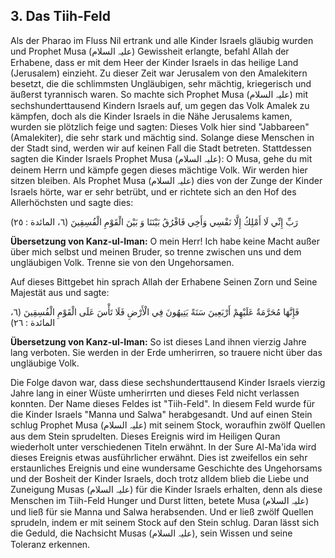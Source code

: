 ## 3. Das Tiih-Feld


Als der Pharao im Fluss Nil ertrank und alle Kinder Israels gläubig wurden und Prophet Musa (علیہ السلام) Gewissheit erlangte, befahl Allah der Erhabene, dass er mit dem Heer der Kinder Israels in das heilige Land (Jerusalem) einzieht. Zu dieser Zeit war Jerusalem von den Amalekitern besetzt, die die schlimmsten Ungläubigen, sehr mächtig, kriegerisch und äußerst tyrannisch waren. So machte sich Prophet Musa (علیہ السلام) mit sechshunderttausend Kindern Israels auf, um gegen das Volk Amalek zu kämpfen, doch als die Kinder Israels in die Nähe Jerusalems kamen, wurden sie plötzlich feige und sagten: Dieses Volk hier sind "Jabbareen" (Amalekiter), die sehr stark und mächtig sind. Solange diese Menschen in der Stadt sind, werden wir auf keinen Fall die Stadt betreten. Stattdessen sagten die Kinder Israels Prophet Musa (علیہ السلام): O Musa, gehe du mit deinem Herrn und kämpfe gegen dieses mächtige Volk. Wir werden hier sitzen bleiben. Als Prophet Musa (علیہ السلام) dies von der Zunge der Kinder Israels hörte, war er sehr betrübt, und er richtete sich an den Hof des Allerhöchsten und sagte dies:

رَبِّ إِنِّي لَا أَمْلِكُ إِلَّا نَفْسِي وَأَخِي فَافْرُقُ بَيْنَنَا وَ بَيْنَ الْقَوْمِ الْفُسِقِينَ (٦، المائدة : ٢٥)

**Übersetzung von Kanz-ul-Iman:** O mein Herr! Ich habe keine Macht außer über mich selbst und meinen Bruder, so trenne zwischen uns und dem ungläubigen Volk.
Trenne sie von den Ungehorsamen.

Auf dieses Bittgebet hin sprach Allah der Erhabene Seinen Zorn und Seine Majestät aus und sagte:

فَإِنَّهَا مُحَرَّمَةٌ عَلَيْهِمْ أَرْبَعِينَ سَنَةً يَتِيهُونَ فِي الْأَرْضِ فَلَا تَأْسَ عَلَى الْقَوْمِ الْفُسِقِينَ (٦، المائدة : ٢٦)

**Übersetzung von Kanz-ul-Iman:** So ist dieses Land ihnen vierzig Jahre lang verboten. Sie werden in der Erde umherirren, so trauere nicht über das ungläubige Volk.

Die Folge davon war, dass diese sechshunderttausend Kinder Israels vierzig Jahre lang in einer Wüste umherirrten und dieses Feld nicht verlassen konnten. Der Name dieses Feldes ist "Tiih-Feld". In diesem Feld wurde für die Kinder Israels "Manna und Salwa" herabgesandt. Und auf einen Stein schlug Prophet Musa (علیہ السلام) mit seinem Stock, woraufhin zwölf Quellen aus dem Stein sprudelten. Dieses Ereignis wird im Heiligen Quran wiederholt unter verschiedenen Titeln erwähnt. In der Sure Al-Ma'ida wird dieses Ereignis etwas ausführlicher erwähnt. Dies ist zweifellos ein sehr erstaunliches Ereignis und eine wundersame Geschichte des Ungehorsams und der Bosheit der Kinder Israels, doch trotz alldem blieb die Liebe und Zuneigung Musas (علیہ السلام) für die Kinder Israels erhalten, denn als diese Menschen im Tiih-Feld Hunger und Durst litten, betete Musa (علیہ السلام) und ließ für sie Manna und Salwa herabsenden. Und er ließ zwölf Quellen sprudeln, indem er mit seinem Stock auf den Stein schlug. Daran lässt sich die Geduld, die Nachsicht Musas (علیہ السلام), sein Wissen und seine Toleranz erkennen.
